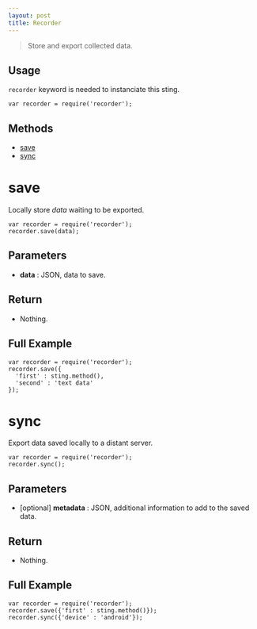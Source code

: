 ```yaml
---
layout: post
title: Recorder
---
```


> Store and export collected data.

Usage
-----

`recorder` keyword is needed to instanciate this sting.

	var recorder = require('recorder');

Methods
-------

- [save](#save)
- [sync](#sync)

save
====

Locally store *data* waiting to be exported. 

    var recorder = require('recorder');
    recorder.save(data);

Parameters
----------

- __data__ : JSON, data to save.

Return
------

- Nothing.

Full Example
------------

    var recorder = require('recorder'); 
    recorder.save({
      'first' : sting.method(),
      'second' : 'text data'
    });

sync
====

Export data saved locally to a distant server.

    var recorder = require('recorder');
    recorder.sync();

Parameters
----------

- [optional] __metadata__ : JSON, additional information to add to the saved data.

Return
------

- Nothing.

Full Example
------------

    var recorder = require('recorder'); 
    recorder.save({'first' : sting.method()}); 
    recorder.sync({'device' : 'android'});
